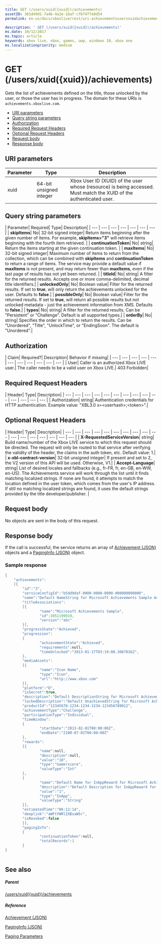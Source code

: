 ```yaml
---
title: GET (/users/xuid({xuid})/achievements)
assetID: 381d49d1-7a4b-4a1e-1baf-cf674f7e0d54
permalink: en-us/docs/xboxlive/rest/uri-achievementsusersxuidachievementsgetv2.html

description: ' GET (/users/xuid({xuid})/achievements)'
ms.date: 10/12/2017
ms.topic: article
keywords: xbox live, xbox, games, uwp, windows 10, xbox one
ms.localizationpriority: medium
---
```

# GET (/users/xuid({xuid})/achievements)
Gets the list of achievements defined on the title, those unlocked by the user, or those the user has in progress. 
The domain for these URIs is `achievements.xboxlive.com`.
 
  * [URI parameters](#ID4EX)
  * [Query string parameters](#ID4ECB)
  * [Authorization](#ID4ENF)
  * [Required Request Headers](#ID4ESG)
  * [Optional Request Headers](#ID4ESH)
  * [Request body](#ID4EIBAC)
  * [Response body](#ID4ETBAC)
 
<a id="ID4EX"></a>

 
## URI parameters
 
| Parameter| Type| Description| 
| --- | --- | --- | 
| xuid| 64-bit unsigned integer| Xbox User ID (XUID) of the user whose (resource) is being accessed. Must match the XUID of the authenticated user.| 
  
<a id="ID4ECB"></a>

 
## Query string parameters
 
| Parameter| Required| Type| Description| 
| --- | --- | --- | --- | --- | --- | --- | 
| <b>skipItems</b>| No| 32-bit signed integer| Return items beginning after the given number of items. For example, <b>skipItems="3"</b> will retrieve items beginning with the fourth item retrieved. | 
| <b>continuationToken</b>| No| string| Return the items starting at the given continuation token. | 
| <b>maxItems</b>| No| 32-bit signed integer| Maximum number of items to return from the collection, which can be combined with <b>skipItems</b> and <b>continuationToken</b> to return a range of items. The service may provide a default value if <b>maxItems</b> is not present, and may return fewer than <b>maxItems</b>, even if the last page of results has not yet been returned. | 
| <b>titleId</b>| No| string| A filter for the returned results. Accepts one or more comma-delimited, decimal title identifiers.| 
| <b>unlockedOnly</b>| No| Boolean value| Filter for the returned results. If set to <b>true</b>, will only return the achievements unlocked for the user. Defaults to <b>false</b>.| 
| <b>possibleOnly</b>| No| Boolean value| Filter for the returned results. If set to <b>true</b>, will return all possible results but not unlocked metadata - just the achievement information from XMS. Defaults to <b>false</b>.| 
| <b>types</b>| No| string| A filter for the returned results. Can be "Persistent" or "Challenge". Default is all supported types.| 
| <b>orderBy</b>| No| string| Specifies the order in which to return the results. Can be "Unordered", "Title", "UnlockTime", or "EndingSoon". The default is "Unordered".| 
  
<a id="ID4ENF"></a>

 
## Authorization
 
| Claim| Required?| Description| Behavior if missing| 
| --- | --- | --- | --- | --- | --- | --- | --- | --- | --- | --- | 
| User| Caller is an authorized Xbox LIVE user.| The caller needs to be a valid user on Xbox LIVE.| 403 Forbidden| 
  
<a id="ID4ESG"></a>

 
## Required Request Headers
 
| Header| Type| Description| 
| --- | --- | --- | --- | --- | --- | --- | --- | --- | --- | --- | --- | --- | --- | 
| Authorization| string| Authentication credentials for HTTP authentication. Example value: "XBL3.0 x=&lt;userhash>;&lt;token>".| 
  
<a id="ID4ESH"></a>

 
## Optional Request Headers
 
| Header| Type| Description| 
| --- | --- | --- | --- | --- | --- | --- | --- | --- | --- | --- | --- | --- | --- | --- | --- | --- | 
| <b>X-RequestedServiceVersion</b>| string| Build name/number of the Xbox LIVE service to which this request should be directed. The request will only be routed to that service after verifying the validity of the header, the claims in the auth token, etc. Default value: 1.| 
| <b>x-xbl-contract-version</b>| 32-bit unsigned integer| If present and set to 2, the V2 version of this API will be used. Otherwise, V1.| 
| <b>Accept-Language</b>| string| List of desired locales and fallbacks (e.g., fr-FR, fr, en-GB, en-WW, en-US). The Achievements service will work through the list until it finds matching localized strings. If none are found, it attempts to match the location defined in the user token, which comes from the user's IP address. If still no matching localized strings are found, it uses the default strings provided by the title developer/publisher. | 
  
<a id="ID4EIBAC"></a>

 
## Request body
 
No objects are sent in the body of this request.
  
<a id="ID4ETBAC"></a>

 
## Response body
 
If the call is successful, the service returns an array of [Achievement (JSON)](../../json/json-achievementv2.md) objects and a [PagingInfo (JSON)](../../json/json-paginginfo.md) object.
 
<a id="ID4ECCAC"></a>

 
### Sample response
 

```cpp
{
    "achievements":
    [{
        "id":"3",
        "serviceConfigId":"b5dd9daf-0000-0000-0000-000000000000",
        "name":"Default NameString for Microsoft Achievements Sample Achievement 3",
        "titleAssociations":
        [{
                "name":"Microsoft Achievements Sample",
                "id":3051199919,
                "version":"abc"
        }],
        "progressState":"Achieved",
        "progression":
        {
                "achievementState":"Achieved",
                "requirements":null,
                "timeUnlocked":"2013-01-17T03:19:00.3087016Z",
        },
        "mediaAssets":
        [{
                "name":"Icon Name",
                "type":"Icon",
                "url":"http://www.xbox.com"
        }],
        "platform":"D",
        "isSecret":true,
        "description":"Default DescriptionString for Microsoft Achievements Sample Achievement 3",
        "lockedDescription":"Default UnachievedString for Microsoft Achievements Sample Achievement 3",
        "productId":"12345678-1234-1234-1234-123456789012",
        "achievementType":"Challenge",
        "participationType":"Individual",
        "timeWindow":
        {
                "startDate":"2013-02-01T00:00:00Z",
                "endDate":"2100-07-01T00:00:00Z"
        },
        "rewards":
        [{
                "name":null,
                "description":null,
                "value":"10",
                "type":"Gamerscore",
                "valueType":"Int"
        },
        {
                "name":"Default Name for InAppReward for Microsoft Achievements Sample Achievement 3",
                "description":"Default Description for InAppReward for Microsoft Achievements Sample Achievement 3",
                "value":"1",
                "type":"InApp",
                "valueType":"String"
        }],
        "estimatedTime":"06:12:14",
        "deeplink":"aWFtYWRlZXBsaW5r",
        "isRevoked":false
        }],
        "pagingInfo":
        {
                "continuationToken":null,
                "totalRecords":1
        }
}
         
```

   
<a id="ID4EPCAC"></a>

 
## See also
 
<a id="ID4ERCAC"></a>

 
##### Parent 

[/users/xuid({xuid})/achievements](uri-achievementsusersxuidachievementsv2.md)

  
<a id="ID4E2CAC"></a>

 
##### Reference 

[Achievement (JSON)](../../json/json-achievementv2.md)

 [PagingInfo (JSON)](../../json/json-paginginfo.md)

 [Paging Parameters](../../additional/pagingparameters.md)

   